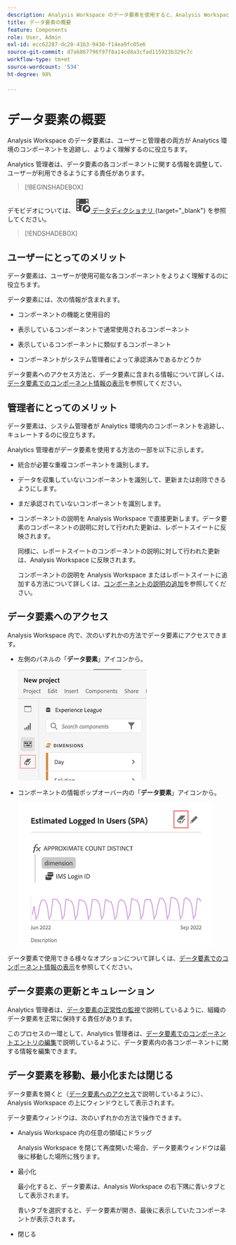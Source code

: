 ```yaml
---
description: Analysis Workspace のデータ要素を使用すると、Analysis Workspace の様々なコンポーネント（使用目的、承認済み、重複など）をカタログ化して追跡できます。
title: データ要素の概要
feature: Components
role: User, Admin
exl-id: ecc62287-dc20-41b3-9430-f14ea9fc05e6
source-git-commit: d7a6867796f97f8a14cd8a3cfad115923b329c7c
workflow-type: tm+mt
source-wordcount: '534'
ht-degree: 98%

---
```


# データ要素の概要

Analysis Workspace のデータ要素は、ユーザーと管理者の両方が Analytics 環境のコンポーネントを追跡し、よりよく理解するのに役立ちます。

Analytics 管理者は、データ要素の各コンポーネントに関する情報を調整して、ユーザーが利用できるようにする責任があります。


>[!BEGINSHADEBOX]

デモビデオについては、![VideoCheckedOut](/help/assets/icons/VideoCheckedOut.svg)[ データディクショナリ ](https://video.tv.adobe.com/v/3418028?quality=12&learn=on){target="_blank"} を参照してください。

>[!ENDSHADEBOX]


## ユーザーにとってのメリット

データ要素は、ユーザーが使用可能な各コンポーネントをよりよく理解するのに役立ちます。

データ要素には、次の情報が含まれます。

* コンポーネントの機能と使用目的

* 表示しているコンポーネントで通常使用されるコンポーネント

* 表示しているコンポーネントに類似するコンポーネント

* コンポーネントがシステム管理者によって承認済みであるかどうか

データ要素へのアクセス方法と、データ要素に含まれる情報について詳しくは、[データ要素でのコンポーネント情報の表示](/help/analyze/analysis-workspace/components/data-dictionary/view-data-dictionary.md)を参照してください。

## 管理者にとってのメリット

データ要素は、システム管理者が Analytics 環境内のコンポーネントを追跡し、キュレートするのに役立ちます。

Analytics 管理者がデータ要素を使用する方法の一部を以下に示します。

* 統合が必要な重複コンポーネントを識別します。

* データを収集していないコンポーネントを識別して、更新または削除できるようにします。

* まだ承認されていないコンポーネントを識別します。

* コンポーネントの説明を Analysis Workspace で直接更新します。データ要素のコンポーネントの説明に対して行われた更新は、レポートスイートに反映されます。

  同様に、レポートスイートのコンポーネントの説明に対して行われた更新は、Analysis Workspace に反映されます。

  コンポーネントの説明を Analysis Workspace またはレポートスイートに追加する方法について詳しくは、[コンポーネントの説明の追加](/help/analyze/analysis-workspace/components/add-component-descriptions.md)を参照してください。

## データ要素へのアクセス

Analysis Workspace 内で、次のいずれかの方法でデータ要素にアクセスできます。

* 左側のパネルの「**データ要素**」アイコンから。

  ![左側のパネルの「データ要素」アイコン](assets/data-dictionary-access-icon.png)

* コンポーネントの情報ポップオーバー内の「**データ要素**」アイコンから。

  ![情報ポップオーバー内の「データ要素」アイコン](assets/data-dictionary-access-infopopover.png)
  <!--update screenshot; this was taken from a mock-->

データ要素で使用できる様々なオプションについて詳しくは、[データ要素でのコンポーネント情報の表示](/help/analyze/analysis-workspace/components/data-dictionary/view-data-dictionary.md)を参照してください。

## データ要素の更新とキュレーション

Analytics 管理者は、[データ要素の正常性の監視](/help/analyze/analysis-workspace/components/data-dictionary/monitor-data-dictionary-health.md)で説明しているように、組織のデータ要素を正常に保持する責任があります。

このプロセスの一環として、Analytics 管理者は、[データ要素でのコンポーネントエントリの編集](/help/analyze/analysis-workspace/components/data-dictionary/edit-entries-data-dictionary.md)で説明しているように、データ要素内の各コンポーネントに関する情報を編集できます。

## データ要素を移動、最小化または閉じる

データ要素を開くと（[データ要素へのアクセス](#access-the-data-dictionary)で説明しているように）、Analysis Workspace の上にウィンドウとして表示されます。

データ要素ウィンドウは、次のいずれかの方法で操作できます。

* Analysis Workspace 内の任意の領域にドラッグ

  Analysis Workspace を閉じて再度開いた場合、データ要素ウィンドウは最後に移動した場所に残ります。<!--True?-->

* 最小化

  最小化すると、データ要素は、Analysis Workspace の右下隅に青いタブとして表示されます。

  青いタブを選択すると、データ要素が開き、最後に表示していたコンポーネントが表示されます。

* 閉じる
